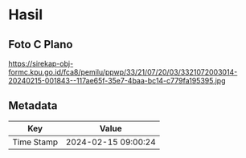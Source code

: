 # Hasil

## Foto C Plano

https://sirekap-obj-formc.kpu.go.id/fca8/pemilu/ppwp/33/21/07/20/03/3321072003014-20240215-001843--117ae65f-35e7-4baa-bc14-c779fa195395.jpg


## Metadata

| Key        | Value               |
| ---------- | ------------------- |
| Time Stamp | 2024-02-15 09:00:24 |



